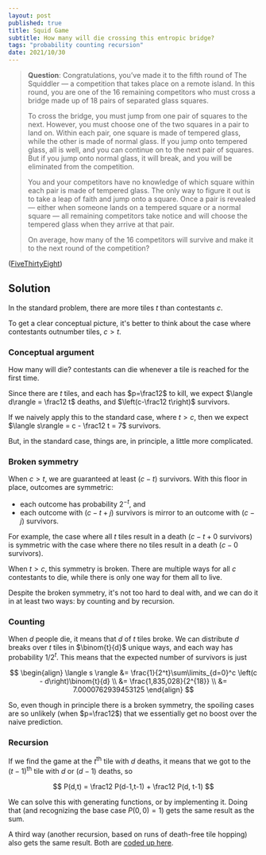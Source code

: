 ```yaml
---
layout: post
published: true
title: Squid Game
subtitle: How many will die crossing this entropic bridge?
tags: "probability counting recursion"
date: 2021/10/30
---
```


>**Question**: Congratulations, you’ve made it to the fifth round of The Squiddler — a competition that takes place on a remote island. In this round, you are one of the 16 remaining competitors who must cross a bridge made up of 18 pairs of separated glass squares. 
>
>To cross the bridge, you must jump from one pair of squares to the next. However, you must choose one of the two squares in a pair to land on. Within each pair, one square is made of tempered glass, while the other is made of normal glass. If you jump onto tempered glass, all is well, and you can continue on to the next pair of squares. But if you jump onto normal glass, it will break, and you will be eliminated from the competition.
>
>You and your competitors have no knowledge of which square within each pair is made of tempered glass. The only way to figure it out is to take a leap of faith and jump onto a square. Once a pair is revealed — either when someone lands on a tempered square or a normal square — all remaining competitors take notice and will choose the tempered glass when they arrive at that pair.
>
>On average, how many of the 16 competitors will survive and make it to the next round of the competition?

<!--more-->

([FiveThirtyEight](https://fivethirtyeight.com/features/can-you-survive-squid-game-riddler/))

## Solution

In the standard problem, there are more tiles $t$ than contestants $c$.

To get a clear conceptual picture, it's better to think about the case where contestants outnumber tiles, $c > t$. 

### Conceptual argument

How many will die? contestants can die whenever a tile is reached for the first time. 

Since there are $t$ tiles, and each has $p=\frac12$ to kill, we expect $\langle d\rangle = \frac12 t$ deaths, and $\left(c-\frac12 t\right)$ survivors.

If we naively apply this to the standard case, where $t > c$, then we expect $\langle s\rangle = c - \frac12 t = 7$ survivors.

But, in the standard case, things are, in principle, a little more complicated.

### Broken symmetry

When $c > t,$ we are guaranteed at least $(c - t)$ survivors. With this floor in place, outcomes are symmetric: 

- each outcome has probability $2^{-t}$, and 
- each outcome with $(c - t + j)$ survivors is mirror to an outcome with $(c - j)$ survivors. 

For example, the case where all $t$ tiles result in a death ($c- t + 0$ survivors) is symmetric with the case where there no tiles result in a death ($c-0$ survivors).

When $t > c,$ this symmetry is broken. There are multiple ways for all $c$ contestants to die, while there is only one way for them all to live.

Despite the broken symmetry, it's not too hard to deal with, and we can do it in at least two ways: by counting and by recursion.

### Counting

When $d$ people die, it means that $d$ of $t$ tiles broke. We can distribute $d$ breaks over $t$ tiles in $\binom{t}{d}$ unique ways, and each way has probability $1/2^t.$ This means that the expected number of survivors is just

$$
\begin{align}
\langle s \rangle &= \frac{1}{2^t}\sum\limits_{d=0}^c \left(c - d\right)\binom{t}{d} \\
&= \frac{1,835,028}{2^{18}} \\
&= 7.0000762939453125
\end{align}
$$

So, even though in principle there is a broken symmetry, the spoiling cases are so unlikely (when $p=\frac12$) that we essentially get no boost over the naive prediction.

### Recursion

If we find the game at the $t^\text{th}$ tile with $d$ deaths, it means that we got to the $(t-1)^\text{th}$ tile with $d$ or $(d-1)$ deaths, so

$$
P(d,t) = \frac12 P(d-1,t-1) + \frac12 P(d, t-1)
$$

We can solve this with generating functions, or by implementing it. Doing that (and recognizing the base case $P(0,0) = 1$) gets the same result as the sum.

A third way (another recursion, based on runs of death-free tile hopping) also gets the same result. Both are [coded up here](https://colab.research.google.com/drive/1emNV-9L6_hC4Vs5ZDQtet6GqbmsT9Jmi#scrollTo=9lxqhre9biUz).


<br>

